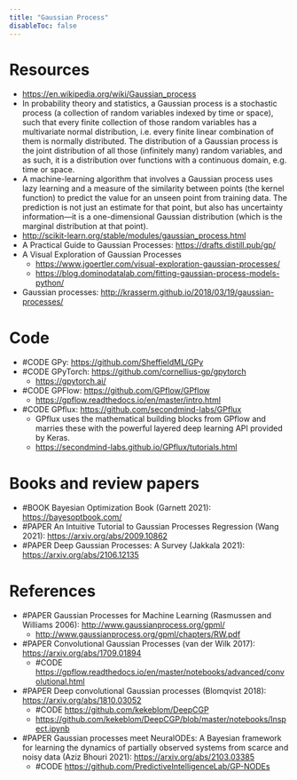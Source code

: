```yaml
---
title: "Gaussian Process"
disableToc: false 
---
```



# Resources
- https://en.wikipedia.org/wiki/Gaussian_process
- In probability theory and statistics, a Gaussian process is a stochastic process (a collection of random variables indexed by time or space), such that every finite collection of those random variables has a multivariate normal distribution, i.e. every finite linear combination of them is normally distributed. The distribution of a Gaussian process is the joint distribution of all those (infinitely many) random variables, and as such, it is a distribution over functions with a continuous domain, e.g. time or space.
- A machine-learning algorithm that involves a Gaussian process uses lazy learning and a measure of the similarity between points (the kernel function) to predict the value for an unseen point from training data. The prediction is not just an estimate for that point, but also has uncertainty information—it is a one-dimensional Gaussian distribution (which is the marginal distribution at that point).
- http://scikit-learn.org/stable/modules/gaussian_process.html
- A Practical Guide to Gaussian Processes: https://drafts.distill.pub/gp/ 
- A Visual Exploration of Gaussian Processes
	- https://www.jgoertler.com/visual-exploration-gaussian-processes/
	- https://blog.dominodatalab.com/fitting-gaussian-process-models-python/
- Gaussian processes: http://krasserm.github.io/2018/03/19/gaussian-processes/

# Code
- #CODE GPy: https://github.com/SheffieldML/GPy
- #CODE GPyTorch: https://github.com/cornellius-gp/gpytorch
	- https://gpytorch.ai/
- #CODE GPFlow: https://github.com/GPflow/GPflow
	- https://gpflow.readthedocs.io/en/master/intro.html
- #CODE GPflux: https://github.com/secondmind-labs/GPflux
	- GPflux uses the mathematical building blocks from GPflow and marries these with the powerful layered deep learning API provided by Keras. 
	- https://secondmind-labs.github.io/GPflux/tutorials.html


# Books and review papers
- #BOOK Bayesian Optimization Book (Garnett 2021): https://bayesoptbook.com/
- #PAPER An Intuitive Tutorial to Gaussian Processes Regression (Wang 2021): https://arxiv.org/abs/2009.10862
- #PAPER Deep Gaussian Processes: A Survey (Jakkala 2021): https://arxiv.org/abs/2106.12135


# References
- #PAPER Gaussian Processes for Machine Learning (Rasmussen and Williams 2006): http://www.gaussianprocess.org/gpml/
	- http://www.gaussianprocess.org/gpml/chapters/RW.pdf
- #PAPER Convolutional Gaussian Processes (van der Wilk 2017): https://arxiv.org/abs/1709.01894
	- #CODE https://gpflow.readthedocs.io/en/master/notebooks/advanced/convolutional.html
- #PAPER Deep convolutional Gaussian processes (Blomqvist 2018): https://arxiv.org/abs/1810.03052
	- #CODE https://github.com/kekeblom/DeepCGP
	- https://github.com/kekeblom/DeepCGP/blob/master/notebooks/Inspect.ipynb
- #PAPER Gaussian processes meet NeuralODEs: A Bayesian framework for learning the dynamics of partially observed systems from scarce and noisy data (Aziz Bhouri 2021): https://arxiv.org/abs/2103.03385
	- #CODE https://github.com/PredictiveIntelligenceLab/GP-NODEs

